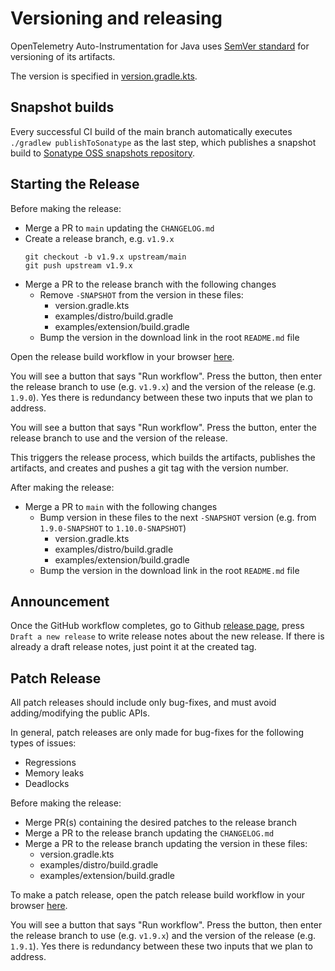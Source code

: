 # Versioning and releasing

OpenTelemetry Auto-Instrumentation for Java uses [SemVer standard](https://semver.org) for versioning of its artifacts.

The version is specified in [version.gradle.kts](https://github.com/open-telemetry/opentelemetry-java-instrumentation/blob/main/version.gradle.kts).

## Snapshot builds
Every successful CI build of the main branch automatically executes `./gradlew publishToSonatype`
as the last step, which publishes a snapshot build to
[Sonatype OSS snapshots repository](https://oss.sonatype.org/content/repositories/snapshots/io/opentelemetry/).

## Starting the Release

Before making the release:

* Merge a PR to `main` updating the `CHANGELOG.md`
* Create a release branch, e.g. `v1.9.x`
  ```
  git checkout -b v1.9.x upstream/main
  git push upstream v1.9.x
  ```
* Merge a PR to the release branch with the following changes
  * Remove `-SNAPSHOT` from the version in these files:
    * version.gradle.kts
    * examples/distro/build.gradle
    * examples/extension/build.gradle
  * Bump the version in the download link in the root `README.md` file

Open the release build workflow in your browser [here](https://github.com/open-telemetry/opentelemetry-java-instrumentation/actions/workflows/release-build.yml).

You will see a button that says "Run workflow". Press the button, then enter the release branch
to use (e.g. `v1.9.x`) and the version of the release (e.g. `1.9.0`). Yes there is redundancy
between these two inputs that we plan to address.

You will see a button that says "Run workflow". Press the button, enter the release branch to use
and the version of the release.

This triggers the release process, which builds the artifacts, publishes the artifacts, and creates
and pushes a git tag with the version number.

After making the release:

* Merge a PR to `main` with the following changes
  * Bump version in these files to the next `-SNAPSHOT` version (e.g. from `1.9.0-SNAPSHOT` to `1.10.0-SNAPSHOT`)
    * version.gradle.kts
    * examples/distro/build.gradle
    * examples/extension/build.gradle
  * Bump the version in the download link in the root `README.md` file

## Announcement

Once the GitHub workflow completes, go to Github [release
page](https://github.com/open-telemetry/opentelemetry-java-instrumentation/releases), press
`Draft a new release` to write release notes about the new release. If there is already a draft
release notes, just point it at the created tag.

## Patch Release

All patch releases should include only bug-fixes, and must avoid
adding/modifying the public APIs.

In general, patch releases are only made for bug-fixes for the following types of issues:
* Regressions
* Memory leaks
* Deadlocks

Before making the release:

* Merge PR(s) containing the desired patches to the release branch
* Merge a PR to the release branch updating the `CHANGELOG.md`
* Merge a PR to the release branch updating the version in these files:
  * version.gradle.kts
  * examples/distro/build.gradle
  * examples/extension/build.gradle

To make a patch release, open the patch release build workflow in your browser
[here](https://github.com/open-telemetry/opentelemetry-java-instrumentation/actions/workflows/patch-release-build.yml).

You will see a button that says "Run workflow". Press the button, then enter the release branch
to use (e.g. `v1.9.x`) and the version of the release (e.g. `1.9.1`). Yes there is redundancy
between these two inputs that we plan to address.
